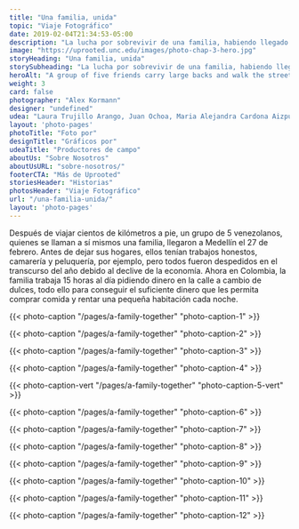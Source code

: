 ```yaml
---
title: "Una familia, unida"
topic: "Viaje Fotográfico"
date: 2019-02-04T21:34:53-05:00
description: "La lucha por sobrevivir de una familia, habiendo llegado a Medellín hace 10 días."
image: "https://uprooted.unc.edu/images/photo-chap-3-hero.jpg"
storyHeading: "Una familia, unida"
storySubheading: "La lucha por sobrevivir de una familia, habiendo llegado a Medellín hace 10 días."
heroAlt: "A group of five friends carry large backs and walk the streets at night to find a place to stay."
weight: 3
card: false
photographer: "Alex Kormann"
designer: "undefined"
udea: "Laura Trujillo Arango, Juan Ochoa, Maria Alejandra Cardona Aizpurua"
layout: 'photo-pages'
photoTitle: "Foto por"
designTitle: "Gráficos por"
udeaTitle: "Productores de campo"
aboutUs: "Sobre Nosotros"
aboutUsURL: "sobre-nosotros/"
footerCTA: "Más de Uprooted"
storiesHeader: "Historias"
photosHeader: "Viaje Fotográfico"
url: "/una-familia-unida/"
layout: 'photo-pages'
---
```


Después de viajar cientos de kilómetros a pie, un grupo de 5 venezolanos, quienes se llaman a sí mismos una familia, llegaron a Medellín el 27 de febrero. Antes de dejar sus hogares, ellos tenían trabajos honestos, camarería y peluquería, por ejemplo, pero todos fueron despedidos en el transcurso del año debido al declive de la economía. Ahora en Colombia, la familia trabaja 15 horas al día pidiendo dinero en la calle a cambio de dulces, todo ello para conseguir el suficiente dinero que les permita comprar comida y rentar una pequeña habitación cada noche.

{{< photo-caption "/pages/a-family-together" "photo-caption-1" >}}

{{< photo-caption "/pages/a-family-together" "photo-caption-2" >}}

{{< photo-caption "/pages/a-family-together" "photo-caption-3" >}}

{{< photo-caption "/pages/a-family-together" "photo-caption-4" >}}

{{< photo-caption-vert "/pages/a-family-together" "photo-caption-5-vert" >}}

{{< photo-caption "/pages/a-family-together" "photo-caption-6" >}}

{{< photo-caption "/pages/a-family-together" "photo-caption-7" >}}

{{< photo-caption "/pages/a-family-together" "photo-caption-8" >}}

{{< photo-caption "/pages/a-family-together" "photo-caption-9" >}}

{{< photo-caption "/pages/a-family-together" "photo-caption-10" >}}

{{< photo-caption "/pages/a-family-together" "photo-caption-11" >}}

{{< photo-caption "/pages/a-family-together" "photo-caption-12" >}}
